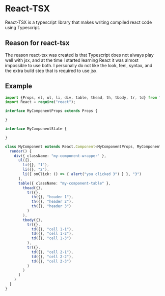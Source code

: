 # React-TSX
React-TSX is a typescript library that makes writing compiled react code using Typescript.

## Reason for react-tsx
The reason react-tsx was created is that Typescript does not always play well with jsx,
and at the time I started learning React it was almost impossible to use both. I personally do not like
the look, feel, syntax, and the extra build step that is required to use jsx.

## Example



```ts
import {Props, el, ul, li, div, table, thead, th, tbody, tr, td} from "react-tsx";
import React = require("react");

interface MyComponentProps extends Props {

}

interface MyComponentState {

}

class MyComponent extends React.Component<MyComponentProps, MyComponentState>{
  render() {
    div({ className: "my-component-wrapper" },
      ul({},
        li({}, "1"),
        li({}, "2"),
        li({ onClick: () => { alert("you clicked 3") } }, "3")
      ),
      table({ className: "my-component-table" },
        thead({},
          tr({},
            th({}, "header 1"),
            th({}, "header 2"),
            th({}, "header 3")
          )
        ),
        tbody({},
          tr({},
            td({}, "cell 1-1"),
            td({}, "cell 1-2"),
            td({}, "cell 1-3")
          ),
          tr({},
            td({}, "cell 2-1"),
            td({}, "cell 2-2"),
            td({}, "cell 2-3")
          )
        )
      )
    )
  }
}

```
